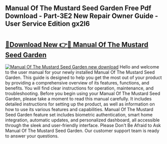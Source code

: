 ## Manual Of The Mustard Seed Garden Free Pdf Download - Part-3E2 New Repair Owner Guide - User Service Edition gx2l6

# <h2><a href="http://bc99542.oget.top/?id=Manual+Of+The+Mustard+Seed+Garden">🔗Download New 👉🔴 Manual Of The Mustard Seed Garden</a></h2>

[![Manual Of The Mustard Seed Garden new download](https://i.imgur.com/5g1atiW.png)](http://bc99542.oget.top/?id=Manual+Of+The+Mustard+Seed+Garden)
Hello and welcome to the user manual for your newly installed Manual Of The Mustard Seed Garden. This guide is designed to help you get the most out of your product by providing a comprehensive overview of its features, functions, and benefits. You will find clear instructions for operation, maintenance, and troubleshooting. Before you begin using your Manual Of The Mustard Seed Garden, please take a moment to read this manual carefully. It includes detailed instructions for setting up the product, as well as information on how to use its various features and capabilities. Manual Of The Mustard Seed Garden feature set includes biometric authentication, smart home integration, automatic updates, and personalized dashboard, all accessible through the sleek and user-friendly interface. Please Don't Be Afraid to Ask Manual Of The Mustard Seed Garden. Our customer support team is ready to answer your questions.
